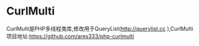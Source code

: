 # CurlMulti
CurlMulti是PHP多线程类库,修改用于QueryList(http://querylist.cc ),CurlMulti项目地址:https://github.com/ares333/php-curlmulti
